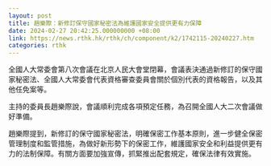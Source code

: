 ```yaml
---
layout: post
title: 趙樂際：新修訂保守國家秘密法為維護國家安全提供更有力保障
date: 2024-02-27 20:42:25.000000000 +08:00
link: https://news.rthk.hk/rthk/ch/component/k2/1742115-20240227.htm
categories: rthk
---
```


全國人大常委會第八次會議在北京人民大會堂閉幕，會議表決通過新修訂的保守國家秘密法、全國人大常委會代表資格審查委員會關於個別代表的資格報告，以及其他任免案等。

主持的委員長趙樂際說，會議順利完成各項預定任務，為召開全國人大二次會議做好準備。

趙樂際提到，新修訂的保守國家秘密法，明確保密工作基本原則，進一步健全保密管理制度和監管措施，為做好新形勢下的保密工作，維護國家安全和利益提供更有力的法制保障。有關方面要加強宣傳，抓緊推出配套規定，確保法律有效實施。
